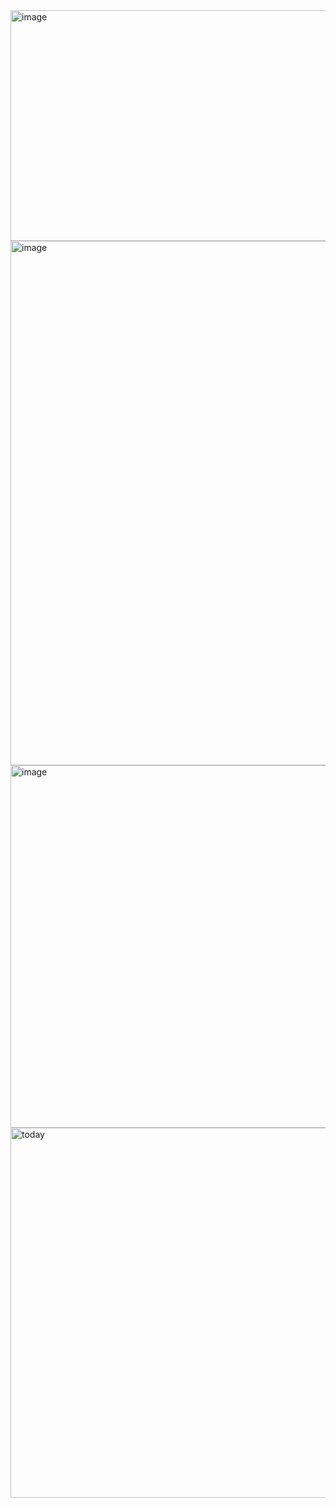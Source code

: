 <img width="1662" height="369" alt="image" src="https://github.com/user-attachments/assets/fb7cafe6-1c69-4b39-b678-c3fb8e675d90" />
<img width="1318" height="839" alt="image" src="https://github.com/user-attachments/assets/1eccc1e9-6f38-4b83-8809-cfe642ff8e73" />
<img width="1299" height="580" alt="image" src="https://github.com/user-attachments/assets/6ef83fdf-c606-4b46-85a3-e084afaeb3b0" />
<img width="1352" height="592" alt="today" src="https://github.com/user-attachments/assets/a717fcf8-eb12-4ca3-8308-70affb3ca988" />
